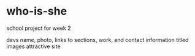 # who-is-she
school project for week 2 

devs name, photo, links to sections, work, and contact information
titled images
attractive site
